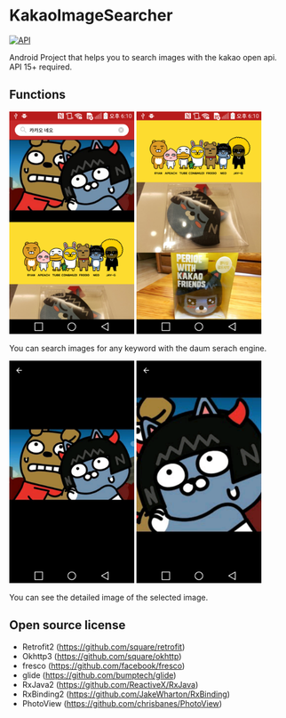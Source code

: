 KakaoImageSearcher
===================
[![API](https://img.shields.io/badge/API-15%2B-brightgreen.svg?style=flat)](https://android-arsenal.com/api?level=15)

Android Project that helps you to search images with the kakao open api. API 15+ required.

## Functions
<img src="https://github.com/EunsilJo/KakaoImageSearcher/blob/master/screenshots/1.png?raw=true" height="400"/> <img src="https://github.com/EunsilJo/KakaoImageSearcher/blob/master/screenshots/2.png?raw=true" height="400"/>

You can search images for any keyword with the daum serach engine.

<img src="https://github.com/EunsilJo/KakaoImageSearcher/blob/master/screenshots/3.png?raw=true" height="400"/> <img src="https://github.com/EunsilJo/KakaoImageSearcher/blob/master/screenshots/4.png?raw=true" height="400"/>

You can see the detailed image of the selected image.

## Open source license
* Retrofit2 (https://github.com/square/retrofit)
* Okhttp3 (https://github.com/square/okhttp)
* fresco (https://github.com/facebook/fresco)
* glide (https://github.com/bumptech/glide)
* RxJava2 (https://github.com/ReactiveX/RxJava)
* RxBinding2 (https://github.com/JakeWharton/RxBinding)
* PhotoView (https://github.com/chrisbanes/PhotoView)
